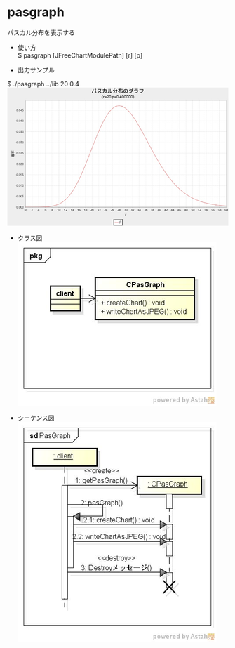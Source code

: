 pasgraph
========
パスカル分布を表示する

* 使い方  
$ pasgraph [JFreeChartModulePath] [r] [p]

* 出力サンプル  

$ ./pasgraph ../lib 	20 0.4  
![pasgraph](images/pasGraph.jpg)

* クラス図  
![pasgraph](images/pkgPasGraph.jpg)

* シーケンス図  
![pasgraph](images/sdPasGraph.jpg)


